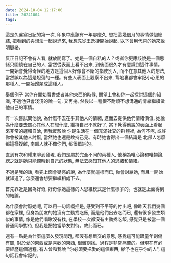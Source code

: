 ```yaml
---
date: 2024-10-04 12:17:00
title: 20241004
tags:
---
```


這是久違寫日記的第一次, 印象中應該有一年那麼久, 想把這幾個月的事情做個總結, 把看到的與想法一起說進來, 我想先從王逸捷開始說起, 以下會用代詞的她來說明脈絡。

反正日記不會有人看, 就放開寫了。她是一個自私的人？或者你更應該說是一個思緒只圍繞在自己的人, 當然從表面上看不出來, 到後面很久才有意識到這件事情。一開始會覺得奇怪的地方是這個人好像會不斷的指使別人, 而不在意其他人的想法, 當然誤以為這是坦蕩的一種。有些人表面上觀察不出來, 背地裏都會牢記小心思的那種人, 一開始歸類成這種人。

舉個例子 當你在開始看書或者其他東西的時候, 期望上會和你一起探討這個的知識, 不過他只會淺淺的說一句, 又再捲, 然後以一種很不耐煩不想溝通的情緒繼續做他自己的事情。

有一次嘗試問他說, 為什麼不去在乎其他人的情緒, 進而去提供他們情緒價值, 她說為什麼要去關心其他人在想什麼, 維持自己不就好了, 當下覺得他說的表面上看起來非常的邏輯自洽, 但我反駁說 你是生活在一個充滿社交的群體裡, 為何不呢, 或許你會被其他人討厭, 當然她也還是故持己見。有時她會得出一個結論是 北部人怎麼都這樣複雜, 南部人就不像你們, 都很單純的。

直到有次和耀東聊到發現, 我們是屬於完全不同的兩種人, 他稱為唯心論和唯物論, 總之就是她只能觀察到自己的狀態, 無法去感知其他人的思緒和情緒。

不過是我的話, 看完上面會疑惑的說, 為什麼就這樣而已, 你會討厭她, 而且一開始就知道了, 怎麼還會想要繼續相處下去。

首先靠近是因為好奇, 好奇像她這樣的人思維模式是什麼樣子的。也就是上面得到的結論。

為什麼會討厭她呢, 可以用一句話概括是, 感受到不平等的付出吧, 像昨天我們幾個都在家裡, 但身為朋友的她沒有主動找吃飯, 而是他們出去吃而已, 還有很多發生類似的事情, 像是他們唱歌沒有找, 在學校一次都沒有主動找吃飯, 感覺只是被當一個普通同學對待, 但我是把她當摯友對待。故此而已。

還有一點是為什麼這麼久發現問題, 都沒有想斷交的意思, 感覺這可能跟童年創傷有關, 對於愛的東西或是喜歡的東西, 很難割捨。過程是非常痛苦的。但現在有必要經歷這個過程, 有人曾和我說 "你必須要把愛的這個東西, 給予也在乎你的人", 這句話我會牢記的。
